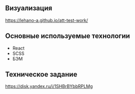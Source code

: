 ## Визуализация

https://lehano-a.github.io/att-test-work/

## Основные используемые технологии

- React
- SCSS
- БЭМ

## Техническое задание

https://disk.yandex.ru/i/1SHBrBYbbRPLMg
